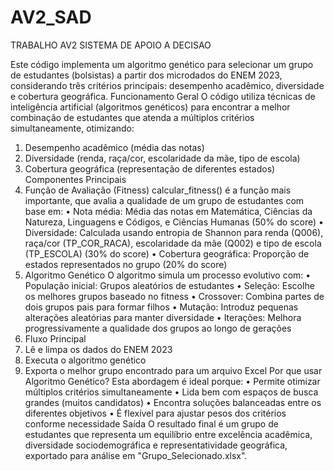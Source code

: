 # AV2_SAD
TRABALHO AV2 SISTEMA DE APOIO A DECISAO

Este código implementa um algoritmo genético para selecionar um grupo de estudantes (bolsistas) a partir dos microdados do ENEM 2023, considerando três critérios principais: desempenho acadêmico, diversidade e cobertura geográfica.
Funcionamento Geral
O código utiliza técnicas de inteligência artificial (algoritmos genéticos) para encontrar a melhor combinação de estudantes que atenda a múltiplos critérios simultaneamente, otimizando:
1.	Desempenho acadêmico (média das notas)
2.	Diversidade (renda, raça/cor, escolaridade da mãe, tipo de escola)
3.	Cobertura geográfica (representação de diferentes estados)
Componentes Principais
1. Função de Avaliação (Fitness)
calcular_fitness() é a função mais importante, que avalia a qualidade de um grupo de estudantes com base em:
•	Nota média: Média das notas em Matemática, Ciências da Natureza, Linguagens e Códigos, e Ciências Humanas (50% do score)
•	Diversidade: Calculada usando entropia de Shannon para renda (Q006), raça/cor (TP_COR_RACA), escolaridade da mãe (Q002) e tipo de escola (TP_ESCOLA) (30% do score)
•	Cobertura geográfica: Proporção de estados representados no grupo (20% do score)
2. Algoritmo Genético
O algoritmo simula um processo evolutivo com:
•	População inicial: Grupos aleatórios de estudantes
•	Seleção: Escolhe os melhores grupos baseado no fitness
•	Crossover: Combina partes de dois grupos pais para formar filhos
•	Mutação: Introduz pequenas alterações aleatórias para manter diversidade
•	Iterações: Melhora progressivamente a qualidade dos grupos ao longo de gerações
3. Fluxo Principal
1.	Lê e limpa os dados do ENEM 2023
2.	Executa o algoritmo genético
3.	Exporta o melhor grupo encontrado para um arquivo Excel
Por que usar Algoritmo Genético?
Esta abordagem é ideal porque:
•	Permite otimizar múltiplos critérios simultaneamente
•	Lida bem com espaços de busca grandes (muitos candidatos)
•	Encontra soluções balanceadas entre os diferentes objetivos
•	É flexível para ajustar pesos dos critérios conforme necessidade
Saída
O resultado final é um grupo de estudantes que representa um equilíbrio entre excelência acadêmica, diversidade sociodemográfica e representatividade geográfica, exportado para análise em "Grupo_Selecionado.xlsx".
